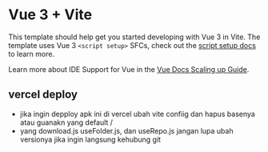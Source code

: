 # Vue 3 + Vite

This template should help get you started developing with Vue 3 in Vite. The template uses Vue 3 `<script setup>` SFCs, check out the [script setup docs](https://v3.vuejs.org/api/sfc-script-setup.html#sfc-script-setup) to learn more.

Learn more about IDE Support for Vue in the [Vue Docs Scaling up Guide](https://vuejs.org/guide/scaling-up/tooling.html#ide-support).

## vercel deploy
- jika ingin depploy apk ini di vercel ubah vite confiig dan hapus basenya atau guanakn yang default /
- yang download.js useFolder.js, dan useRepo.js jangan lupa ubah versionya jika ingin langsung kehubung git